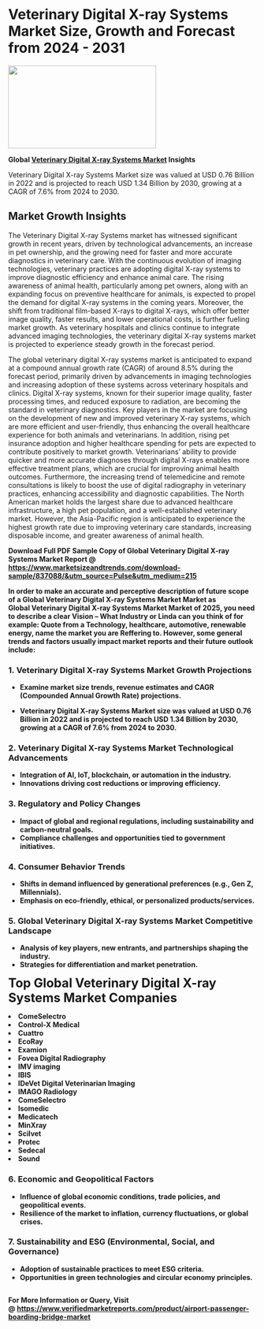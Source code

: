 <H1>Veterinary Digital X-ray Systems Market Size, Growth and Forecast from 2024 - 2031</H1><img class="aligncenter size-medium wp-image-584254" src="https://thirdeyenews.in/wp-content/uploads/2024/09/Global-Market-Research-300x168.jpeg" alt="" width="300" height="168" /><p><strong>Global&nbsp;<a href="https://www.marketsizeandtrends.com/download-sample/837088/&amp;utm_source=Pulse&amp;utm_medium=215">Veterinary Digital X-ray Systems Market</a> Insights</strong></p><p>Veterinary Digital X-ray Systems Market size was valued at USD 0.76 Billion in 2022 and is projected to reach USD 1.34 Billion by 2030, growing at a CAGR of 7.6% from 2024 to 2030.</p><p><h2>Market Growth Insights</h2> <p>The Veterinary Digital X-ray Systems market has witnessed significant growth in recent years, driven by technological advancements, an increase in pet ownership, and the growing need for faster and more accurate diagnostics in veterinary care. With the continuous evolution of imaging technologies, veterinary practices are adopting digital X-ray systems to improve diagnostic efficiency and enhance animal care. The rising awareness of animal health, particularly among pet owners, along with an expanding focus on preventive healthcare for animals, is expected to propel the demand for digital X-ray systems in the coming years. Moreover, the shift from traditional film-based X-rays to digital X-rays, which offer better image quality, faster results, and lower operational costs, is further fueling market growth. As veterinary hospitals and clinics continue to integrate advanced imaging technologies, the veterinary digital X-ray systems market is projected to experience steady growth in the forecast period.</p> <p><strong></strong></p> <p>The global veterinary digital X-ray systems market is anticipated to expand at a compound annual growth rate (CAGR) of around 8.5% during the forecast period, primarily driven by advancements in imaging technologies and increasing adoption of these systems across veterinary hospitals and clinics. Digital X-ray systems, known for their superior image quality, faster processing times, and reduced exposure to radiation, are becoming the standard in veterinary diagnostics. Key players in the market are focusing on the development of new and improved veterinary X-ray systems, which are more efficient and user-friendly, thus enhancing the overall healthcare experience for both animals and veterinarians. In addition, rising pet insurance adoption and higher healthcare spending for pets are expected to contribute positively to market growth. Veterinarians’ ability to provide quicker and more accurate diagnoses through digital X-rays enables more effective treatment plans, which are crucial for improving animal health outcomes. Furthermore, the increasing trend of telemedicine and remote consultations is likely to boost the use of digital radiography in veterinary practices, enhancing accessibility and diagnostic capabilities. The North American market holds the largest share due to advanced healthcare infrastructure, a high pet population, and a well-established veterinary market. However, the Asia-Pacific region is anticipated to experience the highest growth rate due to improving veterinary care standards, increasing disposable income, and greater awareness of animal health. <p><strong></p><p><span class=""><strong>Download Full PDF Sample Copy of Global Veterinary Digital X-ray Systems Market Report</strong> @ <a href="https://www.marketsizeandtrends.com/download-sample/837088/&amp;utm_source=Pulse&amp;utm_medium=215" target="_blank">https://www.marketsizeandtrends.com/download-sample/837088/&amp;utm_source=Pulse&amp;utm_medium=215</a></span></p><p>In order to make an accurate and perceptive description of future scope of a Global&nbsp;Veterinary Digital X-ray Systems Market Market as Global&nbsp;Veterinary Digital X-ray Systems Market Market of 2025, you need to describe a clear Vision &ndash; What Industry or Linda can you think of for example: Quote from a Technology, healthcare, automotive, renewable energy, name the market you are Reffering to. However, some general trends and factors usually impact market reports and their future outlook include:</p><h3>1.&nbsp;<strong>Veterinary Digital X-ray Systems Market Growth Projections</strong></h3><ul><li>Examine market size trends, revenue estimates and CAGR (Compounded Annual Growth Rate) projections.</li><li><p>Veterinary Digital X-ray Systems Market size was valued at USD 0.76 Billion in 2022 and is projected to reach USD 1.34 Billion by 2030, growing at a CAGR of 7.6% from 2024 to 2030.</p></li></ul><h3>2.&nbsp;<strong>Veterinary Digital X-ray Systems Market Technological Advancements</strong></h3><ul><li>Integration of AI, IoT, blockchain, or automation in the industry.</li><li>Innovations driving cost reductions or improving efficiency.</li></ul><h3>3.&nbsp;<strong>Regulatory and Policy Changes</strong></h3><ul><li>Impact of global and regional regulations, including sustainability and carbon-neutral goals.</li><li>Compliance challenges and opportunities tied to government initiatives.</li></ul><h3>4.&nbsp;<strong>Consumer Behavior Trends</strong></h3><ul><li>Shifts in demand influenced by generational preferences (e.g., Gen Z, Millennials).</li><li>Emphasis on eco-friendly, ethical, or personalized products/services.</li></ul><h3>5.&nbsp;<strong>Global Veterinary Digital X-ray Systems Market Competitive Landscape</strong></h3><ul><li>Analysis of key players, new entrants, and partnerships shaping the industry.</li><li>Strategies for differentiation and market penetration.</li></ul><p data-pm-slice="1 1 []"><span style="color: inherit; font-family: inherit; font-size: 25px;">Top Global Veterinary Digital X-ray Systems Market Companies</span></p><div class="" data-test-id=""><p><li>ComeSelectro</li><li> Control-X Medical</li><li> Cuattro</li><li> EcoRay</li><li> Examion</li><li> Fovea Digital Radiography</li><li> IMV imaging</li><li> IBIS</li><li> IDeVet Digital Veterinarian Imaging</li><li> IMAGO Radiology</li><li> ComeSelectro</li><li> Isomedic</li><li> Medicatech</li><li> MinXray</li><li> Scilvet</li><li> Protec</li><li> Sedecal</li><li> Sound</li></p></div><h3>6.&nbsp;<strong>Economic and Geopolitical Factors</strong></h3><ul><li>Influence of global economic conditions, trade policies, and geopolitical events.</li><li>Resilience of the market to inflation, currency fluctuations, or global crises.</li></ul><h3>7.&nbsp;<strong>Sustainability and ESG (Environmental, Social, and Governance)</strong></h3><ul><li>Adoption of sustainable practices to meet ESG criteria.</li><li>Opportunities in green technologies and circular economy principles.</li></ul><h2><strong style="font-size: 14px;">For More Information or Query, Visit @&nbsp;</strong><a style="background-color: #ffffff; font-size: 14px;" href="https://www.marketsizeandtrends.com/report/veterinary-digital-x-ray-systems-market/" target="_blank">https://www.verifiedmarketreports.com/product/airport-passenger-boarding-bridge-market</a></h2>
